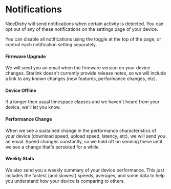 # Notifications

NiceDishy will send notifications when certain activity is detected. You can opt out of any of these notifications on the settings page of your device.

You can disable all notifications using the toggle at the top of the page, or control each notification setting separately.

#### Firmware Upgrade

We will send you an email when the firmware version on your device changes. Starlink doesn't currently provide release notes, so we will include a link to any known changes (new features, performance changes, etc).

#### Device Offline

If a longer then usual timespace elapses and we haven't heard from your device, we'll let you know.

#### Performance Change

When we see a sustained change in the performance characteristics of your device (download speed, upload speed, latency, etc), we will send you an email. Speed changes constantly, so we hold off on sending these until we see a change that's persisted for a while.

#### Weekly Stats

We also send you a weekly summary of your device performance. This just includes the fastest (and slowest) speeds, averages, and some data to help you understand how your device is comparing to others.
